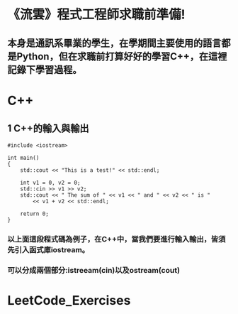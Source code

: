 # 《流雲》程式工程師求職前準備!
## 本身是通訊系畢業的學生，在學期間主要使用的語言都是Python，但在求職前打算好好的學習C++，在這裡記錄下學習過程。
# C++

## 1 C++的輸入與輸出
    #include <iostream>

    int main()
    {
    	std::cout << "This is a test!" << std::endl;
    
    	int v1 = 0, v2 = 0;
    	std::cin >> v1 >> v2;
    	std::cout << " The sum of " << v1 << " and " << v2 << " is "
    		<< v1 + v2 << std::endl;
    
    	return 0;
    }
### 以上面這段程式碼為例子，在C++中，當我們要進行輸入輸出，皆須先引入函式庫iostream。
### <iostream>可以分成兩個部分:istreeam(cin)以及ostream(cout)
# LeetCode_Exercises
